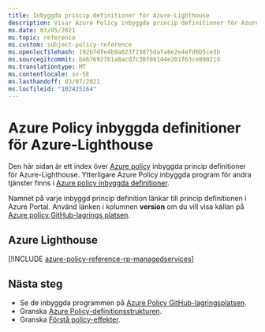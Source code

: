 ```yaml
---
title: Inbyggda princip definitioner för Azure-Lighthouse
description: Visar Azure Policy inbyggda princip definitioner för Azure-Lighthouse. Dessa inbyggda princip definitioner tillhandahåller vanliga metoder för att hantera dina Azure-resurser.
ms.date: 03/05/2021
ms.topic: reference
ms.custom: subject-policy-reference
ms.openlocfilehash: 192b7dfe4b9a823f23875dafa8e2e4efd6b5ce3b
ms.sourcegitcommit: ba676927b1a8acd7c30708144e201f63ce89021d
ms.translationtype: MT
ms.contentlocale: sv-SE
ms.lasthandoff: 03/07/2021
ms.locfileid: "102425164"
---
```

# <a name="azure-policy-built-in-definitions-for-azure-lighthouse"></a>Azure Policy inbyggda definitioner för Azure-Lighthouse

Den här sidan är ett index över [Azure policy](../../governance/policy/overview.md) inbyggda princip definitioner för Azure-Lighthouse. Ytterligare Azure Policy inbyggda program för andra tjänster finns i [Azure policy inbyggda definitioner](../../governance/policy/samples/built-in-policies.md).

Namnet på varje inbyggd princip definition länkar till princip definitionen i Azure Portal. Använd länken i kolumnen **version** om du vill visa källan på [Azure policy GitHub-lagrings platsen](https://github.com/Azure/azure-policy).

## <a name="azure-lighthouse"></a>Azure Lighthouse

[!INCLUDE [azure-policy-reference-rp-managedservices](../../../includes/policy/reference/byrp/microsoft.managedservices.md)]

## <a name="next-steps"></a>Nästa steg

- Se de inbyggda programmen på [Azure Policy GitHub-lagringsplatsen](https://github.com/Azure/azure-policy).
- Granska [Azure Policy-definitionsstrukturen](../../governance/policy/concepts/definition-structure.md).
- Granska [Förstå policy-effekter](../../governance/policy/concepts/effects.md).
